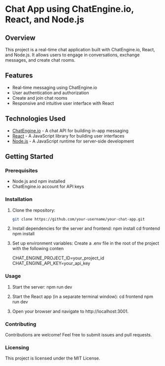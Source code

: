 # Chat App using ChatEngine.io, React, and Node.js

## Overview

This project is a real-time chat application built with ChatEngine.io, React, and Node.js. It allows users to engage in conversations, exchange messages, and create chat rooms.

## Features

- Real-time messaging using ChatEngine.io
- User authentication and authorization
- Create and join chat rooms
- Responsive and intuitive user interface with React

## Technologies Used

- [ChatEngine.io](https://chatengine.io/) - A chat API for building in-app messaging
- [React](https://reactjs.org/) - A JavaScript library for building user interfaces
- [Node.js](https://nodejs.org/) - A JavaScript runtime for server-side development

## Getting Started

### Prerequisites

- Node.js and npm installed
- ChatEngine.io account for API keys

### Installation

1. Clone the repository:

   ```bash
   git clone https://github.com/your-username/your-chat-app.git
   ```

2. Install dependencies for the server and frontend:
   npm install
   cd frontend
   npm install
3. Set up environment variables:
   Create a .env file in the root of the project with the following conten

   CHAT_ENGINE_PROJECT_ID=your_project_id
   CHAT_ENGINE_API_KEY=your_api_key

### Usage

1. Start the server:
   npm run dev

2. Start the React app (in a separate terminal window):
   cd frontend
   npm run dev

3. Open your browser and navigate to http://localhost:3001.

### Contributing

Contributions are welcome! Feel free to submit issues and pull requests.

### Licensing

This project is licensed under the MIT License.